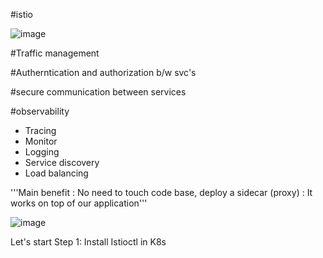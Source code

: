 #istio

![image](https://github.com/user-attachments/assets/b99e02dd-2098-44c4-8fa2-1b5ab13702b7)


#Traffic management

#Autherntication and authorization b/w svc's

#secure communication between services

#observability
 - Tracing
 - Monitor
 - Logging
 - Service discovery
 - Load balancing

'''Main benefit : No need to touch code base, deploy a sidecar (proxy) : It works on top of our application'''

![image](https://github.com/user-attachments/assets/ee9c1897-0ac8-48cf-9aec-9a81a8c7e574)



Let's start
Step 1: Install Istioctl in K8s
